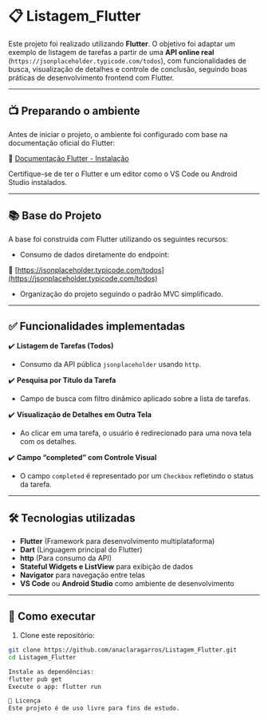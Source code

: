 # 📋 Listagem_Flutter

Este projeto foi realizado utilizando **Flutter**. O objetivo foi adaptar um exemplo de listagem de tarefas a partir de uma **API online real** (`https://jsonplaceholder.typicode.com/todos`), com funcionalidades de busca, visualização de detalhes e controle de conclusão, seguindo boas práticas de desenvolvimento frontend com Flutter.

---

## 📺 Preparando o ambiente

Antes de iniciar o projeto, o ambiente foi configurado com base na documentação oficial do Flutter:

🔗 [Documentação Flutter - Instalação](https://docs.flutter.dev/get-started/install)

Certifique-se de ter o Flutter e um editor como o VS Code ou Android Studio instalados.

---

## 📚 Base do Projeto

A base foi construída com Flutter utilizando os seguintes recursos:

- Consumo de dados diretamente do endpoint:

🔗 [https://jsonplaceholder.typicode.com/todos](https://jsonplaceholder.typicode.com/todos)

- Organização do projeto seguindo o padrão MVC simplificado.

---

## ✅ Funcionalidades implementadas

✔️ **Listagem de Tarefas (Todos)**  
- Consumo da API pública `jsonplaceholder` usando `http`.

✔️ **Pesquisa por Título da Tarefa**  
- Campo de busca com filtro dinâmico aplicado sobre a lista de tarefas.

✔️ **Visualização de Detalhes em Outra Tela**  
- Ao clicar em uma tarefa, o usuário é redirecionado para uma nova tela com os detalhes.

✔️ **Campo “completed” com Controle Visual**  
- O campo `completed` é representado por um `Checkbox` refletindo o status da tarefa.

---

## 🛠️ Tecnologias utilizadas

- **Flutter** (Framework para desenvolvimento multiplataforma)
- **Dart** (Linguagem principal do Flutter)
- **http** (Para consumo da API)
- **Stateful Widgets e ListView** para exibição de dados
- **Navigator** para navegação entre telas
- **VS Code** ou **Android Studio** como ambiente de desenvolvimento

---

## 🚀 Como executar

1. Clone este repositório:

```bash
git clone https://github.com/anaclaragarros/Listagem_Flutter.git
cd Listagem_Flutter

Instale as dependências:
flutter pub get
Execute o app: flutter run

📄 Licença
Este projeto é de uso livre para fins de estudo.


